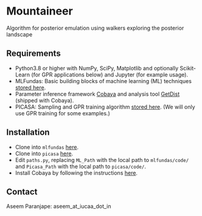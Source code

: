 # Mountaineer
Algorithm for posterior emulation using walkers exploring the posterior landscape

## Requirements
* Python3.8 or higher with NumPy, SciPy, Matplotlib and optionally Scikit-Learn (for GPR applications below) and Jupyter (for example usage).
* MLFundas: Basic building blocks of machine learning (ML) techniques [stored here](https://github.com/a-paranjape/mlfundas).
* Parameter inference framework [Cobaya](https://cobaya.readthedocs.io/en/) and analysis tool [GetDist](https://getdist.readthedocs.io/en/) (shipped with Cobaya).
* PICASA: Sampling and GPR training algorithm [stored here](https://bitbucket.org/aparanjape/picasa/). (We will only use GPR training for some examples.)

## Installation
* Clone into `mlfundas` [here](https://github.com/a-paranjape/mlfundas).
* Clone into `picasa` [here](https://bitbucket.org/aparanjape/picasa/).
* Edit `paths.py`, replacing `ML_Path` with the local path to `mlfundas/code/` and `Picasa_Path` with the local path to `picasa/code/`.
* Install Cobaya by following the instructions [here](https://cobaya.readthedocs.io/en/latest/installation.html).

## Contact
Aseem Paranjape: aseem_at_iucaa_dot_in

